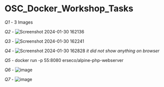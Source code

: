 # OSC_Docker_Workshop_Tasks

*Q1* - 3 Images

*Q2* -  ![Screenshot 2024-01-30 162136](https://github.com/L33N0tL33/OSC_Docker_Workshop_Tasks/assets/142233893/16c8d64a-ec23-4aa8-9705-199d1491a749)

*Q3* -  ![Screenshot 2024-01-30 162241](https://github.com/L33N0tL33/OSC_Docker_Workshop_Tasks/assets/142233893/9b677393-e8a8-4334-925d-2f473b9154c1)


*Q4* -  ![Screenshot 2024-01-30 162828](https://github.com/L33N0tL33/OSC_Docker_Workshop_Tasks/assets/142233893/8b90c84b-c2e6-4897-bd5f-24f6b8428675)
*it did not show anything on browser*

*Q5* - docker run -p 55:8080 erseco/alpine-php-webserver

*Q6* -  ![image](https://github.com/L33N0tL33/OSC_Docker_Workshop_Tasks/assets/142233893/75e788b6-4bc2-4ea7-9e96-7797244fc35f)

*Q7* -  ![image](https://github.com/L33N0tL33/OSC_Docker_Workshop_Tasks/assets/142233893/47a21f0e-49ce-4f09-982e-12fd5d859a66)
 
